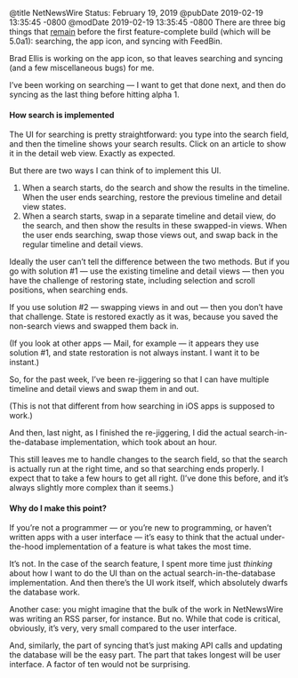 @title NetNewsWire Status: February 19, 2019
@pubDate 2019-02-19 13:35:45 -0800
@modDate 2019-02-19 13:35:45 -0800
There are three big things that [remain](https://github.com/brentsimmons/NetNewsWire/milestone/1) before the first feature-complete build (which will be 5.0a1): searching, the app icon, and syncing with FeedBin.

Brad Ellis is working on the app icon, so that leaves searching and syncing (and a few miscellaneous bugs) for me.

I’ve been working on searching — I want to get that done next, and then do syncing as the last thing before hitting alpha 1.

#### How search is implemented

The UI for searching is pretty straightforward: you type into the search field, and then the timeline shows your search results. Click on an article to show it in the detail web view. Exactly as expected.

But there are two ways I can think of to implement this UI.

1. When a search starts, do the search and show the results in the timeline. When the user ends searching, restore the previous timeline and detail view states.
2. When a search starts, swap in a separate timeline and detail view, do the search, and then show the results in these swapped-in views. When the user ends searching, swap those views out, and swap back in the regular timeline and detail views.

Ideally the user can’t tell the difference between the two methods. But if you go with solution #1 — use the existing timeline and detail views — then you have the challenge of restoring state, including selection and scroll positions, when searching ends.

If you use solution #2 — swapping views in and out — then you don’t have that challenge. State is restored exactly as it was, because you saved the non-search views and swapped them back in.

(If you look at other apps — Mail, for example — it appears they use solution #1, and state restoration is not always instant. I want it to be instant.)

So, for the past week, I’ve been re-jiggering so that I can have multiple timeline and detail views and swap them in and out.

(This is not that different from how searching in iOS apps is supposed to work.)

And then, last night, as I finished the re-jiggering, I did the actual search-in-the-database implementation, which took about an hour.

This still leaves me to handle changes to the search field, so that the search is actually run at the right time, and so that searching ends properly. I expect that to take a few hours to get all right. (I’ve done this before, and it’s always slightly more complex than it seems.)

#### Why do I make this point?

If you’re not a programmer — or you’re new to programming, or haven’t written apps with a user interface — it’s easy to think that the actual under-the-hood implementation of a feature is what takes the most time.

It’s not. In the case of the search feature, I spent more time just *thinking* about how I want to do the UI than on the actual search-in-the-database implementation. And then there’s the UI work itself, which absolutely dwarfs the database work.

Another case: you might imagine that the bulk of the work in NetNewsWire was writing an RSS parser, for instance. But no. While that code is critical, obviously, it’s very, very small compared to the user interface.

And, similarly, the part of syncing that’s just making API calls and updating the database will be the easy part. The part that takes longest will be user interface. A factor of ten would not be surprising.
